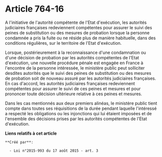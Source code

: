 # Article 764-16

A l'initiative de l'autorité compétente de l'Etat d'exécution, les autorités judiciaires françaises redeviennent compétentes
pour assurer le suivi des peines de substitution ou des mesures de probation lorsque la personne condamnée a pris la fuite ou
ne réside plus de manière habituelle, dans des conditions régulières, sur le territoire de l'Etat d'exécution. 

Lorsque, postérieurement à la reconnaissance d'une condamnation ou d'une décision de probation par les autorités compétentes
de l'Etat d'exécution, une nouvelle procédure pénale est engagée en France à l'encontre de la personne intéressée, le
ministère public peut solliciter desdites autorités que le suivi des peines de substitution ou des mesures de probation soit
de nouveau assuré par les autorités judiciaires françaises. En cas d'accord, les autorités judiciaires françaises
redeviennent compétentes pour assurer le suivi de ces peines et mesures et pour prononcer toute décision ultérieure relative
à ces peines et mesures. 

Dans les cas mentionnés aux deux premiers alinéas, le ministère public tient compte dans toutes ses réquisitions de la durée
pendant laquelle l'intéressé a respecté les obligations ou les injonctions qui lui étaient imposées et de l'ensemble des
décisions prises par les autorités compétentes de l'Etat d'exécution.

**Liens relatifs à cet article**

	**Créé par**:

	  - Loi n°2015-993 du 17 août 2015 - art. 3
